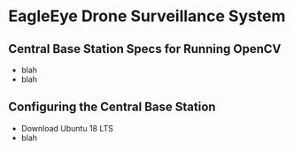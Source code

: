 # EagleEye Drone Surveillance System
## Central Base Station Specs for Running OpenCV
* blah
* blah
  
## Configuring the Central Base Station
* Download Ubuntu 18 LTS
* blah

